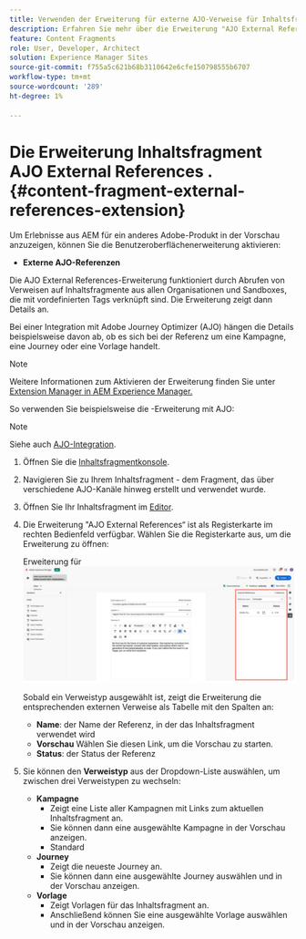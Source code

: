 ```yaml
---
title: Verwenden der Erweiterung für externe AJO-Verweise für Inhaltsfragmente
description: Erfahren Sie mehr über die Erweiterung "AJO External References“ von Inhaltsfragmenten
feature: Content Fragments
role: User, Developer, Architect
solution: Experience Manager Sites
source-git-commit: f755a5c621b68b3110642e6cfe150798555b6707
workflow-type: tm+mt
source-wordcount: '289'
ht-degree: 1%

---
```



# Die Erweiterung Inhaltsfragment AJO External References . {#content-fragment-external-references-extension}

Um Erlebnisse aus AEM für ein anderes Adobe-Produkt in der Vorschau anzuzeigen, können Sie die Benutzeroberflächenerweiterung aktivieren:

* **Externe AJO-Referenzen**

Die AJO External References-Erweiterung funktioniert durch Abrufen von Verweisen auf Inhaltsfragmente aus allen Organisationen und Sandboxes, die mit vordefinierten Tags verknüpft sind. Die Erweiterung zeigt dann Details an.

Bei einer Integration mit Adobe Journey Optimizer (AJO) hängen die Details beispielsweise davon ab, ob es sich bei der Referenz um eine Kampagne, eine Journey oder eine Vorlage handelt.

>[!NOTE]
>
>Weitere Informationen zum Aktivieren der Erweiterung finden Sie unter [Extension Manager in AEM Experience Manager.](https://developer.adobe.com/uix/docs/extension-manager/)

So verwenden Sie beispielsweise die -Erweiterung mit AJO:

>[!NOTE]
>
>Siehe auch [AJO-Integration](https://experienceleague.adobe.com/en/docs/journey-optimizer/using/integrations/aem-fragments).

1. Öffnen Sie die [Inhaltsfragmentkonsole](/help/sites-cloud/administering/content-fragments/overview.md#content-fragments-console).

1. Navigieren Sie zu Ihrem Inhaltsfragment - dem Fragment, das über verschiedene AJO-Kanäle hinweg erstellt und verwendet wurde.

1. Öffnen Sie Ihr Inhaltsfragment im [Editor](/help/sites-cloud/administering/content-fragments/managing.md#editing-the-content-of-your-fragment).

1. Die Erweiterung &quot;AJO External References“ ist als Registerkarte im rechten Bedienfeld verfügbar. Wählen Sie die Registerkarte aus, um die Erweiterung zu öffnen:

   Erweiterung für ![AJO External References](/help/sites-cloud/administering/content-fragments/assets/cf-ajo-fragment-external-references-extension.png)

   Sobald ein Verweistyp ausgewählt ist, zeigt die Erweiterung die entsprechenden externen Verweise als Tabelle mit den Spalten an:

   * **Name**: der Name der Referenz, in der das Inhaltsfragment verwendet wird
   * **Vorschau** Wählen Sie diesen Link, um die Vorschau zu starten.
   * **Status**: der Status der Referenz

1. Sie können den **Verweistyp** aus der Dropdown-Liste auswählen, um zwischen drei Verweistypen zu wechseln:

   * **Kampagne**
      * Zeigt eine Liste aller Kampagnen mit Links zum aktuellen Inhaltsfragment an.
      * Sie können dann eine ausgewählte Kampagne in der Vorschau anzeigen.
      * Standard
   * **Journey**
      * Zeigt die neueste Journey an.
      * Sie können dann eine ausgewählte Journey auswählen und in der Vorschau anzeigen.
   * **Vorlage**
      * Zeigt Vorlagen für das Inhaltsfragment an.
      * Anschließend können Sie eine ausgewählte Vorlage auswählen und in der Vorschau anzeigen.